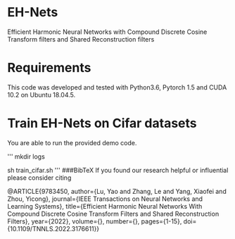 # EH-Nets
Efficient Harmonic Neural Networks with Compound Discrete Cosine Transform filters and Shared Reconstruction filters

# Requirements
This code was developed and tested with Python3.6, Pytorch 1.5 and CUDA 10.2 on Ubuntu 18.04.5.

# Train EH-Nets on Cifar datasets 
You are able to run the provided demo code.

'''
mkdir logs

sh train_cifar.sh
'''
###BibTeX
If you found our research helpful or influential please consider citing

@ARTICLE{9783450,
  author={Lu, Yao and Zhang, Le and Yang, Xiaofei and Zhou, Yicong},
  journal={IEEE Transactions on Neural Networks and Learning Systems}, 
  title={Efficient Harmonic Neural Networks With Compound Discrete Cosine Transform Filters and Shared Reconstruction Filters}, 
  year={2022},
  volume={},
  number={},
  pages={1-15},
  doi={10.1109/TNNLS.2022.3176611}}
